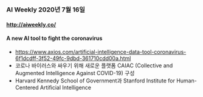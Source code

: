 ### AI Weekly 2020년 7월 16일
#### http://aiweekly.co/


#### A new AI tool to fight the coronavirus
- https://www.axios.com/artificial-intelligence-data-tool-coronavirus-6f1dcdff-3f52-49fc-9dbd-361710cdd00a.html
- 코로나 바이러스와 싸우기 위해 새로운 플랫폼 CAIAC (Collective and Augmented Intelligence Against COVID-19) 구성
- Harvard Kennedy School of Government과 Stanford Institute for Human-Centered Artificial Intelligence 
